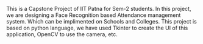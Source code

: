 This is a Capstone Project of IIT Patna for Sem-2 students.
In this project, we are designing a Face Recognition based Attendance management system. Which can be implimented on Schools and Colleges.
This project is based on python language, we have used Tkinter to create the UI of this application, OpenCV to use the camera, etc.
